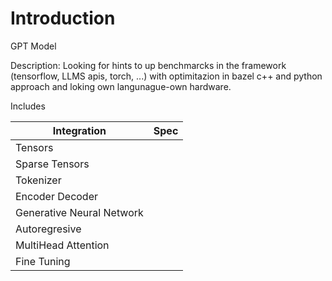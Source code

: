 # Introduction

GPT Model

Description: Looking for hints to up benchmarcks in the framework (tensorflow,
LLMS apis, torch, ...) with optimitazion in bazel c++ and python approach and
loking own langunague-own hardware.

Includes

| Integration               | Spec |
|---------------------------|------|
| Tensors                   |      |
| Sparse Tensors            |      |
| Tokenizer                 |      |
| Encoder Decoder           |      |
| Generative Neural Network |      |
| Autoregresive             |      |
| MultiHead Attention       |      |
| Fine Tuning

